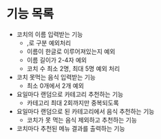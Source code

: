 # 기능 목록

- 코치의 이름 입력받는 기능
    - ,로 구분 예외처리
    - 이름이 한글로 이루어져있는지 예외
    - 이름 길이가 2-4자 예외
    - 코치 수 최소 2명, 최대 5명 예외 처리
- 코치 못먹는 음식 입력받는 기능
  - 최소 0개에서 2개 예외
- 요일마다 랜덤으로 카테고리 추천하는 기능
  - 카테고리 최대 2회까지만 중복되도록
- 요일마다 랜덤으로 된 카테고리에서 음식 추천하는 기능
  - 코치가 못 먹는 음식 제외하고 추천하는 기능
- 코치마다 추천된 메뉴 결과를 출력하는 기능